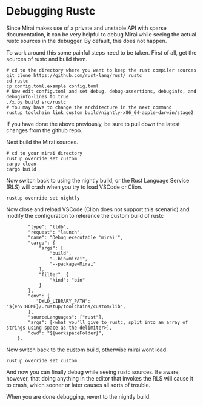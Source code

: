 # Debugging Rustc

Since Mirai makes use of a private and unstable API with sparse documentation, it can be very helpful to debug
Mirai while seeing the actual rustc sources in the debugger. By default, this does not happen.

To work around this some painful steps need to be taken. First of all, get the sources of rustc and build them.

```
# cd to the directory where you want to keep the rust compiler sources
git clone https://github.com/rust-lang/rust/ rustc
cd rustc
cp config.toml.example config.toml
# Now edit config.toml and set debug, debug-assertions, debuginfo, and debuginfo-lines to true
./x.py build src/rustc
# You may have to change the architecture in the next command
rustup toolchain link custom build/nightly-x86_64-apple-darwin/stage2
```

If you have done the above previously, be sure to pull down the latest changes from the github repo.

Next build the Mirai sources.

```
# cd to your mirai directory
rustup override set custom
cargo clean
cargo build
```

Now switch back to using the nightly build, or the Rust Language Service (RLS) will crash when you try to load VSCode or 
Clion.

```
rustup override set nightly
```

Now close and reload VSCode (Clion does not support this scenario) and modify the configuration to reference the custom 
build of rustc

```    {
        "type": "lldb",
        "request": "launch",
        "name": "Debug executable 'mirai'",
        "cargo": {
            "args": [
                "build",
                "--bin=mirai",
                "--package=Mirai"
            ],
            "filter": {
                "kind": "bin"
            }
        },
        "env": {
           "DYLD_LIBRARY_PATH": "${env:HOME}/.rustup/toolchains/custom/lib",
        },
        "sourceLanguages": ["rust"],
        "args": [<what you'll give to rustc, split into an array of strings using space as the delimiter>],
        "cwd": "${workspaceFolder}",
    },
```

Now switch back to the custom build, otherwise mirai wont load.

```
rustup override set custom
```

And now you can finally debug while seeing rustc sources. Be aware, however, that doing anything in the editor that
invokes the RLS will cause it to crash, which sooner or later causes all sorts of trouble.

When you are done debugging, revert to the nightly build.